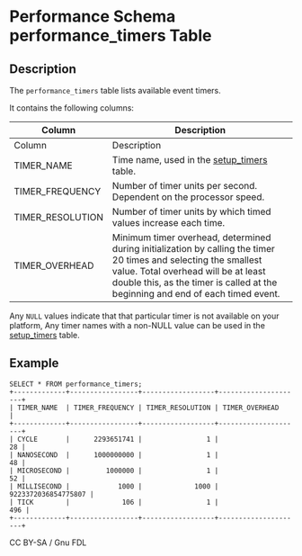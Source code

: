 
# Performance Schema performance_timers Table

## Description


The `performance_timers` table lists available event timers.


It contains the following columns:



| Column | Description |
| --- | --- |
| Column | Description |
| TIMER_NAME | Time name, used in the [setup_timers](performance-schema-setup_timers-table.md) table. |
| TIMER_FREQUENCY | Number of timer units per second. Dependent on the processor speed. |
| TIMER_RESOLUTION | Number of timer units by which timed values increase each time. |
| TIMER_OVERHEAD | Minimum timer overhead, determined during initialization by calling the timer 20 times and selecting the smallest value. Total overhead will be at least double this, as the timer is called at the beginning and end of each timed event. |



Any `NULL` values indicate that that particular timer is not available on your platform, Any timer names with a non-NULL value can be used in the [setup_timers](performance-schema-setup_timers-table.md) table.


## Example


```
SELECT * FROM performance_timers;
+-------------+-----------------+------------------+---------------------+
| TIMER_NAME  | TIMER_FREQUENCY | TIMER_RESOLUTION | TIMER_OVERHEAD      |
+-------------+-----------------+------------------+---------------------+
| CYCLE       |      2293651741 |                1 |                  28 |
| NANOSECOND  |      1000000000 |                1 |                  48 |
| MICROSECOND |         1000000 |                1 |                  52 |
| MILLISECOND |            1000 |             1000 | 9223372036854775807 |
| TICK        |             106 |                1 |                 496 |
+-------------+-----------------+------------------+---------------------+
```


CC BY-SA / Gnu FDL


